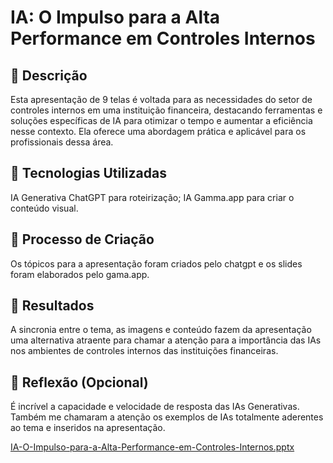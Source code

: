 # IA: O Impulso para a Alta Performance em Controles Internos

## 📒 Descrição
Esta apresentação de 9 telas é voltada para as necessidades do setor de controles internos em uma instituição financeira, destacando ferramentas e soluções específicas de IA para otimizar o tempo e aumentar a eficiência nesse contexto. Ela oferece uma abordagem prática e aplicável para os profissionais dessa área.

## 🤖 Tecnologias Utilizadas
IA Generativa ChatGPT para roteirização;
IA Gamma.app para criar o conteúdo visual.

## 🧐 Processo de Criação
Os tópicos para a apresentação foram criados pelo chatgpt e os slides foram elaborados pelo gama.app.

## 🚀 Resultados
A sincronia entre o tema, as imagens e conteúdo fazem da apresentação uma alternativa atraente para chamar a atenção para a importância das IAs nos ambientes de controles internos das instituições financeiras. 

## 💭 Reflexão (Opcional)
É incrível a capacidade e velocidade de resposta das IAs Generativas. Também me chamaram a atenção os exemplos de IAs totalmente aderentes ao tema e inseridos na apresentação.

[IA-O-Impulso-para-a-Alta-Performance-em-Controles-Internos.pptx](https://github.com/user-attachments/files/18383930/IA-O-Impulso-para-a-Alta-Performance-em-Controles-Internos.pptx)
